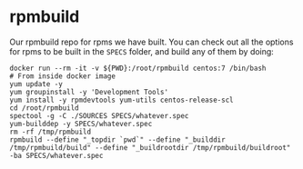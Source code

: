 # rpmbuild

Our rpmbuild repo for rpms we have built. You can check out all the options for
rpms to be built in the `SPECS` folder, and build any of them by doing:

```shell
docker run --rm -it -v ${PWD}:/root/rpmbuild centos:7 /bin/bash
# From inside docker image
yum update -y
yum groupinstall -y 'Development Tools'
yum install -y rpmdevtools yum-utils centos-release-scl
cd /root/rpmbuild
spectool -g -C ./SOURCES SPECS/whatever.spec
yum-builddep -y SPECS/whatever.spec
rm -rf /tmp/rpmbuild
rpmbuild --define "_topdir `pwd`" --define "_builddir /tmp/rpmbuild/build" --define "_buildrootdir /tmp/rpmbuild/buildroot" -ba SPECS/whatever.spec
```
